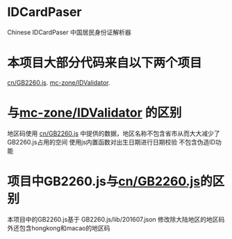 # IDCardPaser
Chinese IDCardPaser 中国居民身份证解析器

# 本项目大部分代码来自以下两个项目
 [cn/GB2260.js](https://github.com/cn/GB2260.js).
 [mc-zone/IDValidator](https://github.com/mc-zone/IDValidator).
 
 # 与[mc-zone/IDValidator](https://github.com/mc-zone/IDValidator) 的区别
 地区码使用 [cn/GB2260.js](https://github.com/cn/GB2260.js) 中提供的数据，地区名称不包含省市从而大大减少了GB2260.js占用的空间
 使用js内置函数对出生日期进行日期校验
 不包含伪造ID功能
 
 # 项目中GB2260.js与[cn/GB2260.js](https://github.com/cn/GB2260.js)的区别
 本项目中的GB2260.js基于 GB2260.js/lib/201607.json 修改除大陆地区的地区码外还包含hongkong和macao的地区码
